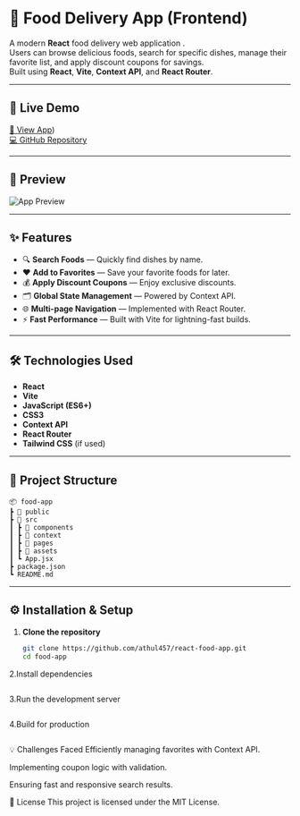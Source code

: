 # 🍔 Food Delivery App (Frontend)

A modern **React** food delivery web application .  
Users can browse delicious foods, search for specific dishes, manage their favorite list, and apply discount coupons for savings.  
Built using **React**, **Vite**, **Context API**, and **React Router**.

---

## 🚀 Live Demo
[🔗 View App](https://yumyumgooo.netlify.app/))  
[💻 GitHub Repository](https://github.com/athul457/react-food-app)

---

## 📸 Preview
![App Preview](https://images.pexels.com/photos/70497/pexels-photo-70497.jpeg?auto=compress&cs=tinysrgb&w=1260&h=750&dpr=2)

---

## ✨ Features

- 🔍 **Search Foods** — Quickly find dishes by name.
- ❤️ **Add to Favorites** — Save your favorite foods for later.
- 💰 **Apply Discount Coupons** — Enjoy exclusive discounts.
- 🗂 **Global State Management** — Powered by Context API.
- 🌐 **Multi-page Navigation** — Implemented with React Router.
- ⚡ **Fast Performance** — Built with Vite for lightning-fast builds.

---

## 🛠 Technologies Used

- **React**
- **Vite**
- **JavaScript (ES6+)**
- **CSS3**
- **Context API**
- **React Router**
- **Tailwind CSS** (if used)

---

## 📂 Project Structure

```
📦 food-app
┣ 📂 public
┣ 📂 src
┃ ┣ 📂 components
┃ ┣ 📂 context
┃ ┣ 📂 pages
┃ ┣ 📂 assets
┃ ┗ App.jsx
┣ package.json
┗ README.md
```


---

## ⚙️ Installation & Setup

1. **Clone the repository**
   ```bash
   git clone https://github.com/athul457/react-food-app.git
   cd food-app
   ```
2.Install dependencies
```npm install
```
3.Run the development server

```npm run dev
```
4.Build for production

```npm run build
```
💡 Challenges Faced
Efficiently managing favorites with Context API.

Implementing coupon logic with validation.

Ensuring fast and responsive search results.

📜 License
This project is licensed under the MIT License.
